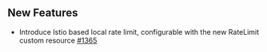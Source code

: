 ## New Features

- Introduce Istio based local rate limit, configurable with the new RateLimit custom resource [#1365](https://github.com/kyma-project/api-gateway/issues/1365)